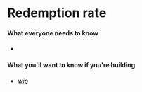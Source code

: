 # Redemption rate

#### What everyone needs to know

*

#### What you'll want to know if you're building

* _wip_
